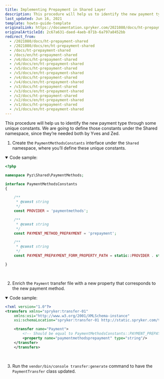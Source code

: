 ```yaml
---
title: Implementing Prepayment in Shared Layer
description: This procedure will help us to identify the new payment type through some unique constants.
last_updated: Jun 16, 2021
template: howto-guide-template
originalLink: https://documentation.spryker.com/2021080/docs/ht-prepayment-shared
originalArticleId: 2c67a631-daed-4aeb-871b-6a797a8452bb
redirect_from:
  - /2021080/docs/ht-prepayment-shared
  - /2021080/docs/en/ht-prepayment-shared
  - /docs/ht-prepayment-shared
  - /docs/en/ht-prepayment-shared
  - /v6/docs/ht-prepayment-shared
  - /v6/docs/en/ht-prepayment-shared
  - /v5/docs/ht-prepayment-shared
  - /v5/docs/en/ht-prepayment-shared
  - /v4/docs/ht-prepayment-shared
  - /v4/docs/en/ht-prepayment-shared
  - /v3/docs/ht-prepayment-shared
  - /v3/docs/en/ht-prepayment-shared
  - /v2/docs/ht-prepayment-shared
  - /v2/docs/en/ht-prepayment-shared
  - /v1/docs/ht-prepayment-shared
  - /v1/docs/en/ht-prepayment-shared
---
```


This procedure will help us to identify the new payment type through some unique constants. We are going to define those constants under the Shared namespace, since they’re needed both by Yves and Zed.

1. Create the `PaymentMethodsConstants` interface under the `Shared` namespace, where you’ll define these unique constants.

<details open>
<summary markdown='span'>Code sample:</summary>

```php
<?php

namespace Pyz\Shared\PaymentMethods;

interface PaymentMethodsConstants
{

    /**
     * @const string
     */
    const PROVIDER = 'paymentmethods';

    /**
     * @const string
     */
    const PAYMENT_METHOD_PREPAYMENT = 'prepayment';

    /**
     * @const string
     */
    const PAYMENT_PREPAYMENT_FORM_PROPERTY_PATH = static::PROVIDER . static::PAYMENT_METHOD_PREPAYMENT;

}
```

</br>
</details>

2. Enrich the `Payment` transfer file with a new property that corresponds to the new payment method.

<details open>
<summary markdown='span'>Code sample:</summary>

```xml
<?xml version="1.0"?>
<transfers xmlns="spryker:transfer-01"
    xmlns:xsi="http://www.w3.org/2001/XMLSchema-instance"
    xsi:schemaLocation="spryker:transfer-01 http://static.spryker.com/transfer-01.xsd">

    <transfer name="Payment">
        <!-- Should be equal to PaymentMethodsConstants::PAYMENT_PREPAYMENT_FORM_PROPERTY_PATH. Then the form fields can be automatically mapped to the transfer object inside this field. -->
        <property name="paymentmethodsprepayment" type="string"/>
    </transfer>
    </transfers>
```

</br>
</details>

3. Run the `vendor/bin/console transfer:generate` command to have the `PaymentTransfer` class updated.
